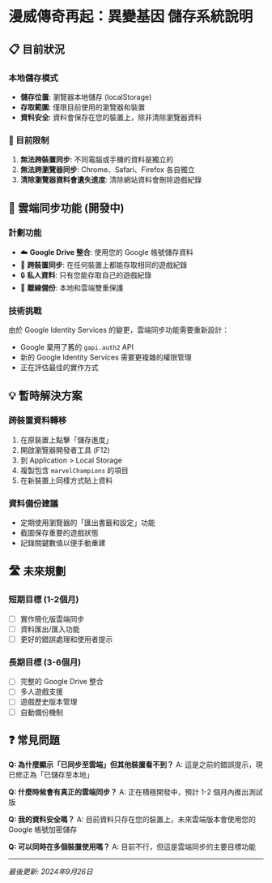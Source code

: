 # 漫威傳奇再起：異變基因 儲存系統說明

## 📋 目前狀況

### 本地儲存模式
- **儲存位置**: 瀏覽器本地儲存 (localStorage)
- **存取範圍**: 僅限目前使用的瀏覽器和裝置
- **資料安全**: 資料會保存在您的裝置上，除非清除瀏覽器資料

### 🚫 目前限制
1. **無法跨裝置同步**: 不同電腦或手機的資料是獨立的
2. **無法跨瀏覽器同步**: Chrome、Safari、Firefox 各自獨立
3. **清除瀏覽器資料會遺失進度**: 清除網站資料會刪除遊戲紀錄

## 🔄 雲端同步功能 (開發中)

### 計劃功能
- ☁️ **Google Drive 整合**: 使用您的 Google 帳號儲存資料
- 🔄 **跨裝置同步**: 在任何裝置上都能存取相同的遊戲紀錄
- 🔒 **私人資料**: 只有您能存取自己的遊戲紀錄
- 📱 **離線備份**: 本地和雲端雙重保護

### 技術挑戰
由於 Google Identity Services 的變更，雲端同步功能需要重新設計：
- Google 棄用了舊的 `gapi.auth2` API
- 新的 Google Identity Services 需要更複雜的權限管理
- 正在評估最佳的實作方式

## 💡 暫時解決方案

### 跨裝置資料轉移
1. 在原裝置上點擊「儲存進度」
2. 開啟瀏覽器開發者工具 (F12)
3. 到 Application > Local Storage
4. 複製包含 `marvelChampions` 的項目
5. 在新裝置上同樣方式貼上資料

### 資料備份建議
- 定期使用瀏覽器的「匯出書籤和設定」功能
- 截圖保存重要的遊戲狀態
- 記錄關鍵數值以便手動重建

## 🛣️ 未來規劃

### 短期目標 (1-2個月)
- [ ] 實作簡化版雲端同步
- [ ] 資料匯出/匯入功能
- [ ] 更好的錯誤處理和使用者提示

### 長期目標 (3-6個月)
- [ ] 完整的 Google Drive 整合
- [ ] 多人遊戲支援
- [ ] 遊戲歷史版本管理
- [ ] 自動備份機制

## ❓ 常見問題

**Q: 為什麼顯示「已同步至雲端」但其他裝置看不到？**
A: 這是之前的錯誤提示，現已修正為「已儲存至本地」

**Q: 什麼時候會有真正的雲端同步？**
A: 正在積極開發中，預計 1-2 個月內推出測試版

**Q: 我的資料安全嗎？**
A: 目前資料只存在您的裝置上，未來雲端版本會使用您的 Google 帳號加密儲存

**Q: 可以同時在多個裝置使用嗎？**
A: 目前不行，但這是雲端同步的主要目標功能

---
*最後更新: 2024年9月26日*